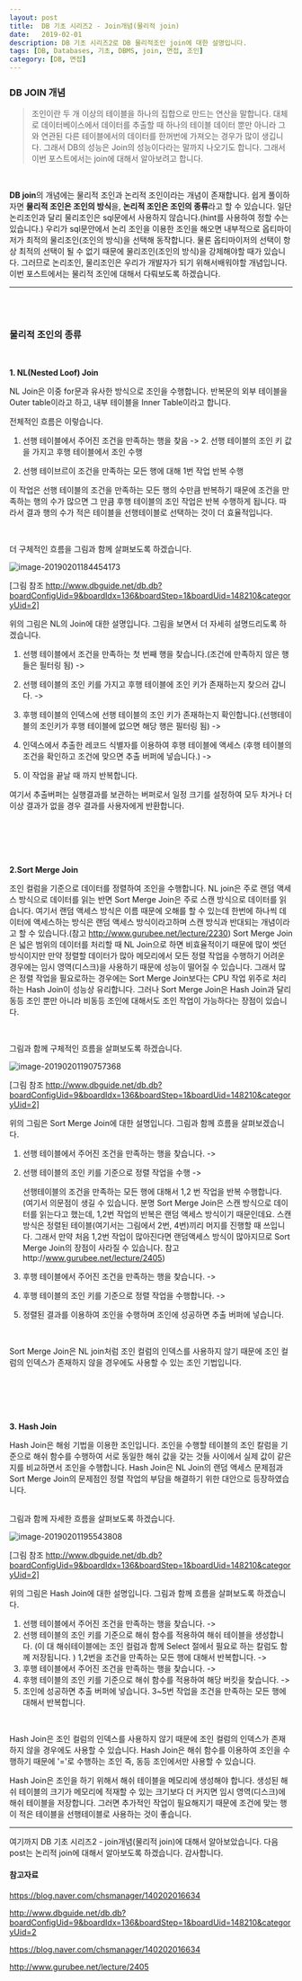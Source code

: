 ```yaml
---
layout: post
title:  DB 기초 시리즈2 - Join개념(물리적 join) 
date:   2019-02-01
description: DB 기초 시리즈2로 DB 물리적조인 join에 대한 설명입니다.
tags: [DB, Databases, 기초, DBMS, join, 면접, 조인]
category: [DB, 면접]
---
```





### DB JOIN 개념

> 조인이란  두 개 이상의 테이블을 하나의 집합으로 만드는 연산을 말합니다. 대체로 데이터베이스에서 데이터를 추출할 때 하나의 테이블 데이터 뿐만 아니라 그와 연관된 다른 테이블에서의 데이터를 한꺼번에 가져오는 경우가 많이 생깁니다. 그래서 DB의 성능은 Join의 성능이다라는 말까지 나오기도 합니다. 그래서 이번 포스트에서는 join에 대해서 알아보려고 합니다.

<br/>

**DB join**의 개념에는 물리적 조인과 논리적 조인이라는 개념이 존재합니다. 쉽게 풀이하자면 **물리적 조인은 조인의 방식**을, **논리적 조인은 조인의 종류**라고 할 수 있습니다. 일단 논리조인과 달리 물리조인은 sql문에서 사용하지 않습니다.(hint를 사용하여 정할 수는 있습니다.)  우리가 sql문안에서 논리 조인을 이용한 조인을 해오면 내부적으로 옵티마이저가 최적의 물리조인(조인의 방식)을 선택해 동작합니다. 물론 옵티마이저의 선택이 항상 최적의 선택이 될 수 없기 때문에 물리조인(조인의 방식)을 강제해야할 때가 있습니다. 그러므로 논리조인, 물리조인은 우리가 개발자가 되기 위해서배워야할 개념입니다. 이번 포스트에서는 물리적 조인에 대해서 다뤄보도록 하겠습니다.

------

<br/>

<br/>

### 물리적 조인의 종류

<br/>

**1. NL(Nested Loof) Join**

NL Join은 이중 for문과 유사한 방식으로 조인을 수행합니다. 반복문의 외부 테이블을 Outer table이라고 하고, 내부 테이블을 Inner Table이라고 합니다. 

전체적인 흐름은 이렇습니다.

1. 선행 테이블에서 주어진 조건을 만족하는 행을 찾음 -> 2. 선행 테이블의 조인 키 값을 가지고 후행 테이블에서 조인 수행 

1. 선행 테이브르이 조건을 만족하는 모든 행에 대해 1번 작업 반복 수행

이 작업은 선행 테이블의 조건을 만족하는 모든 행의 수만큼 반복하기 때문에 조건을 만족하는 행의 수가 많으면 그 만큼 후행 테이블의 조인 작업은 반복 수행하게 됩니다. 따라서 결과 행의 수가 적은 테이블을 선행테이블로 선택하는 것이 더 효율적입니다. 

<br/>

더 구체적인 흐름을 그림과 함께 살펴보도록 하겠습니다.

![image-20190201184454173](/assets/img/image-20190201184454173.png)

[그림 참조 http://www.dbguide.net/db.db?boardConfigUid=9&boardIdx=136&boardStep=1&boardUid=148210&categoryUid=2]

위의 그림은 NL의 Join에 대한 설명입니다. 그림을 보면서 더 자세히 설명드리도록 하겠습니다.

1. 선행 테이블에서 조건을 만족하는 첫 번째 행을 찾습니다.(조건에 만족하지 않은 행들은 필터링 됨) -> 

1. 선행 테이블의 조인 키를 가지고 후행 테이블에 조인 키가 존재하는지 찾으러 갑니다. -> 
2. 후행 테이블의 인덱스에 선행 테이블의 조인 키가 존재하는지 확인합니다.(선행테이블의 조인키가 후행 테이블에 없으면 해당 행은 필터링 됨) -> 
3. 인덱스에서 추출한 레코드 식별자를 이용하여 후행 테이블에 액세스 (후행 테이블의 조건을 확인하고 조건에 맞으면 추출 버퍼에 넣습니다.) -> 
4. 이 작업을 끝날 때 까지 반복합니다. 

여기서 추출버퍼는 실행결과를 보관하는 버퍼로서 일정 크기를 설정하여 모두 차거나 더 이상 결과가 없을 경우 결과를 사용자에게 반환합니다. 



<br/><br/><br/><br/>



**2.Sort Merge Join**

조인 컬럼을 기준으로 데이터를 정렬하여 조인을 수행합니다. NL join은 주로 랜덤 액세스 방식으로 데이터를 읽는 반면 Sort Merge Join은 주로 스캔 방식으로 데이터를 읽습니다. 여기서 랜덤 액세스 방식은 이름 때문에 오해를 할 수 있는데 한번에 하나씩 데이터에 액세스하는 방식은 랜덤 액세스 방식이라고하며 스캔 방식과 반대되는 개념이라고 할 수 있습니다.(참고 http://www.gurubee.net/lecture/2230) Sort Merge Join은 넓은 범위의 데이터를 처리할 때 NL Join으로 하면 비효율적이기 때문에 많이 썻던 방식이지만 만약 정렬할 데이터가 많아 메모리에서 모든 정렬 작업을 수행하기 어려운 경우에는 임시 영역(디스크)을 사용하기 때문에 성능이 떨어질 수 있습니다. 그래서 많은 정렬 작업을 필요로하는 경우에는 Sort Merge Join보다는 CPU 작업 위주로 처리하는 Hash Join이 성능상 유리합니다. 그러나 Sort Merge Join은 Hash Join과 달리 동등 조인 뿐만 아니라 비동등 조인에 대해서도 조인 작업이 가능하다는 장점이 있습니다. 

<br/>

그림과 함께 구체적인 흐름을 살펴보도록 하겠습니다.

![image-20190201190757368](/assets/img/image-20190201190757368.png)



[그림 참조 http://www.dbguide.net/db.db?boardConfigUid=9&boardIdx=136&boardStep=1&boardUid=148210&categoryUid=2]

위의 그림은 Sort Merge Join에 대한 설명입니다. 그림과 함께 흐름을 살펴보겠습니다. 

1. 선행 테이블에서 주어진 조건을 만족하는 행을 찾습니다. -> 

2. 선행 테이블의 조인 키를 기준으로 정렬 작업을 수행 ->

   선행테이블의 조건을 만족하는 모든 행에 대해서 1,2 번 작업을 반복 수행합니다. (여기서 의문점이 생길 수 있습니다. 분명 Sort Merge Join은 스캔 방식으로 데이터를 읽는다고 했는데, 1,2번 작업의 반복은 랜덤 액세스 방식이기 때문인데요. 스캔 방식은 정렬된 테이블(여기서는 그림에서 2번, 4번)끼리 머지를 진행할 때 쓰입니다. 그래서 만약 처음 1,2번 작업이 많아진다면 랜덤액세스 방식이 많아지므로 Sort Merge Join의 장점이 사라질 수 있습니다. 참고http://www.gurubee.net/lecture/2405)

1. 후행 테이블에서 주어진 조건을 만족하는 행을 찾습니다. ->
2. 후행 테이블의 조인 키를 기준으로 정렬 작업을 수행합니다.  ->
3. 정렬된 결과를 이용하여 조인을 수행하며 조인에 성공하면 추출 버퍼에 넣습니다. 

<br/>

Sort Merge Join은 NL join처럼 조인 컬럼의 인덱스를 사용하지 않기 때문에 조인 컬럼의 인덱스가 존재하지 않을 경우에도 사용할 수 있는 조인 기법입니다. 



<br/><br/><br/><br/>



**3. Hash Join**

Hash Join은 해슁 기법을 이용한 조인입니다. 조인을 수행할 테이블의 조인 칼럼을 기준으로 해쉬 함수를 수행하여 서로 동일한 해쉬 값을 갖는 것들 사이에서 실제 값이 같은지를 비교하면서 조인을 수행합니다. Hash Join은 NL Join의 랜덤 액세스 문제점과 Sort Merge Join의 문제점인 정렬 작업의 부담을 해결하기 위한 대안으로 등장하였습니다. 

<br/>
그림과 함께 자세한 흐름을 살펴보도록 하겠습니다. 



![image-20190201195543808](/assets/img/image-20190201195543808.png)

[그림 참조 http://www.dbguide.net/db.db?boardConfigUid=9&boardIdx=136&boardStep=1&boardUid=148210&categoryUid=2]

위의 그림은 Hash Join에 대한 설명입니다. 그림과 함께 흐름을 살펴보도록 하겠습니다. 

1. 선행 테이블에서 주어진 조건을 만족하는 행을 찾습니다. ->
2. 선행 테이블의 조인 키를 기준으로 해쉬 함수를 적용하여 해쉬 테이블을 생성합니다. (이 대 해쉬테이블에는 조인 컬럼과 함께 Select 절에서 필요로 하는 칼럼도 함께 저장됩니다. ) 1,2번을 조건을 만족하는 모든 행에 대해서 반복합니다. ->
3. 후행 테이블에서 주어진 조건을 만족하는 행을 찾습니다. ->
4. 후행 테이블의 조인 키를 기준으로 해쉬 함수를 적용하여 해당 버킷을 찾습니다. ->
5. 조인에 성공하면 추출 버퍼에 넣습니다. 3~5번 작업을 조건을 만족하는 모든 행에 대해서 반복합니다.

<br/>

Hash Join은 조인 컬럼의 인덱스를 사용하지 않기 때문에 조인 컬럼의 인덱스가 존재하지 않을 경우에도 사용할 수 있습니다. Hash Join은 해쉬 함수를 이용하여 조인을 수행하기 때문에 '='로 수행하는 조인 즉, 동등 조인에서만 사용할 수 있습니다. 

Hash Join은 조인을 하기 위해서 해쉬 테이블을 메모리에 생성해야 합니다. 생성된 해쉬 테이블의 크기가 메모리에 적재할 수 있는 크기보다 더 커지면 임시 영역(디스크)에 해쉬 테이블을 저장합니다. 그러면 추가적인 작업이 필요해지기 때문에 조건에 맞는 행이 적은 테이블을 선행테이블로 사용하는 것이 좋습니다. 



------



여기까지 DB 기초 시리즈2 - join개념(물리적 join)에 대해서 알아보았습니다. 다음 post는 논리적 join에 대해서 알아보도록 하겠습니다. 감사합니다.















#### 참고자료 

https://blog.naver.com/chsmanager/140202016634

http://www.dbguide.net/db.db?boardConfigUid=9&boardIdx=136&boardStep=1&boardUid=148210&categoryUid=2

https://blog.naver.com/chsmanager/140202016634

http://www.gurubee.net/lecture/2405

















